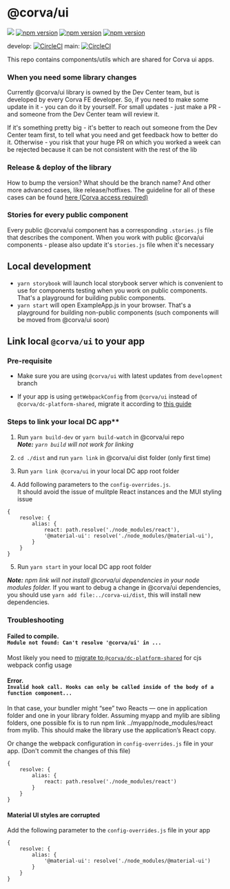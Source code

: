 # @corva/ui
<a href="https://storybook.dev.corva.ai/" target="_blank"><img src="https://raw.githubusercontent.com/storybooks/brand/master/badge/badge-storybook.svg"></a>
[![npm version](https://img.shields.io/npm/v/@corva/ui/latest?color=green&label=%40latest&style=flat-square)](https://www.npmjs.com/package/@corva/ui)
[![npm version](https://img.shields.io/npm/v/@corva/ui/next?color=yellow&label=%40next&style=flat-square)](https://www.npmjs.com/package/@corva/ui)
[![npm version](https://img.shields.io/npm/v/@corva/ui/dev?color=orange&label=%40dev&style=flat-square)](https://www.npmjs.com/package/@corva/ui)


develop: [![CircleCI](https://dl.circleci.com/status-badge/img/gh/corva-ai/corva-ui/tree/develop.svg?style=shield&circle-token=ccf733c7ccd04efb3b7a8ffef707620be0ee127e)](https://dl.circleci.com/status-badge/redirect/gh/corva-ai/corva-ui/tree/develop)
main: [![CircleCI](https://dl.circleci.com/status-badge/img/gh/corva-ai/corva-ui/tree/main.svg?style=shield&circle-token=ccf733c7ccd04efb3b7a8ffef707620be0ee127e)](https://dl.circleci.com/status-badge/redirect/gh/corva-ai/corva-ui/tree/main)


This repo contains components/utils which are shared for Corva ui apps.

### When you need some library changes
Currently @corva/ui library is owned by the Dev Center team, but is developed by every Corva FE developer. So, if you need to make some update in it - you can do it by yourself. For small updates - just make a PR - and someone from the Dev Center team will review it. 

If it's something pretty big - it's better to reach out someone from the Dev Center team first, to tell what you need and get feedback how to better do it. Otherwise - you risk that your huge PR on which you worked a week can be rejected because it can be not consistent with the rest of the lib

### Release & deploy of the library
How to bump the version? What should be the branch name? And other more advanced cases, like release/hotfixes. The guideline for all of these cases can be found [here (Corva access required)](https://www.notion.so/corva/corva-ui-d510f545ffb74c9bafd6b1bfbc0b99bf)


### Stories for every public component
Every public @corva/ui component has a corresponding `.stories.js` file that describes the component. When you work with public @corva/ui
components - please also update it's `stories.js` file when it's necessary 

## Local development


- `yarn storybook` will launch local storybook server which is convenient to use for components testing when you work on public components. That's a playground for building public components.
- `yarn start` will open ExampleApp.js in your browser. That's a playground for building non-public components (such components will be moved from @corva/ui soon)

## Link local `@corva/ui` to your app

### Pre-requisite

* Make sure you are using `@corva/ui` with latest updates from `development` branch

* If your app is using `getWebpackConfig` from `@corva/ui` instead of `@corva/dc-platform-shared`, migrate it according to [this guide](https://www.notion.so/corva/Migration-to-corva-dc-platform-shared-721cc822e23c4c43a7630b73fdeec3d9)

### Steps to link your local DC app**

1. Run `yarn build-dev` or `yarn build-watch` in @corva/ui repo
    <br/>***Note:** `yarn build` will not work for linking*

2. `cd ./dist` and run `yarn link` in @corva/ui dist folder (only first time)

3. Run `yarn link @corva/ui` in your local DC app root folder

4. Add following parameters to the `config-overrides.js`.<br/>It should avoid the issue of mulitple React instances and the MUI styling issue
```
{
    resolve: {
        alias: {
            react: path.resolve('./node_modules/react'),
            '@material-ui': resolve('./node_modules/@material-ui'),
        }
    }
}
```


5. Run `yarn start` in your local DC app root folder

***Note:** npm link will not install @corva/ui dependencies in your node modules folder.*
If you want to debug a change  in @corva/ui dependencies, you should use `yarn add file:../corva-ui/dist`, this will install new dependencies.

### Troubleshooting

#### Failed to compile.<br />`Module not found: Can't resolve '@corva/ui' in ...`
Most likely you need to [migrate to `@corva/dc-platform-shared`](https://www.notion.so/corva/Migration-to-corva-dc-platform-shared-721cc822e23c4c43a7630b73fdeec3d9) for cjs webpack config usage

#### Error.<br/>`Invalid hook call. Hooks can only be called inside of the body of a function component...`

 In that case, your bundler might “see” two Reacts — one in application folder and one in your library folder. Assuming myapp and mylib are sibling folders, one possible fix is to run npm link ../myapp/node_modules/react from mylib. This should make the library use the application’s React copy.


 Or change the webpack configuration in `config-overrides.js` file in your app. (Don't commit the changes of this file)
```
{
    resolve: {
        alias: {
            react: path.resolve('./node_modules/react')
        }
    }
}
```

#### Material UI styles are corrupted
Add the following parameter to the `config-overrides.js` file in your app
```
{
    resolve: {
        alias: {
            '@material-ui': resolve('./node_modules/@material-ui')
        }
    }
}
```
